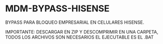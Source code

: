 # MDM-BYPASS-HISENSE
BYPASS PARA BLOQUEO EMPRESARIAL EN CELULARES HISENSE. 

IMPORTANTE: DESCARGAR EN ZIP Y DESCOMPRIMIR EN UNA CARPETA, TODOS LOS ARCHIVOS SON NECESARIOS EL EJECUTABLE ES EL .BAT
